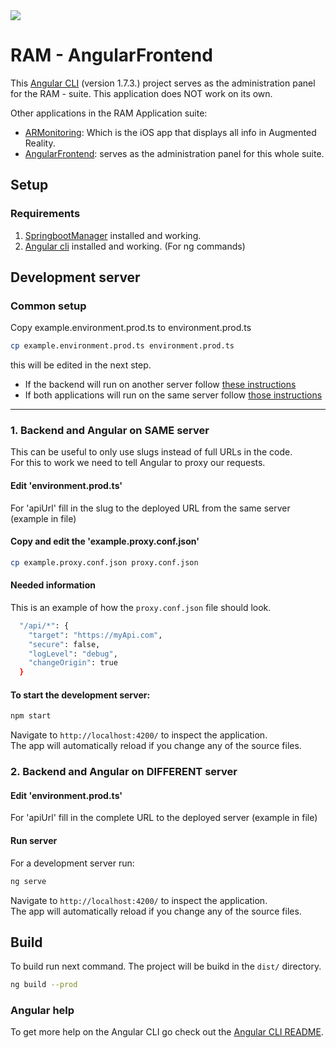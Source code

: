 <img src="https://i.imgur.com/hvj4iMi.png" />


# RAM - AngularFrontend

This [Angular CLI](https://github.com/angular/angular-cli) (version 1.7.3.) project serves as the administration panel for the RAM - suite. This application does NOT work on its own.

Other applications in the RAM Application suite:
* [ARMonitoring](https://github.com/FinalworkDigX/ARMonitoringApp): Which is the iOS app that displays all info in Augmented Reality.
* [AngularFrontend](https://github.com/FinalworkDigX/AngularFrontend): serves as the administration panel for this whole suite.

## Setup
### Requirements
1. [SpringbootManager](https://github.com/FinalworkDigX/SpringbootManager) installed and working.
2. [Angular cli](https://github.com/angular/angular-cli#installation) installed and working. (For ng commands)


## Development server
### Common setup
Copy example.environment.prod.ts to environment.prod.ts
```bash
cp example.environment.prod.ts environment.prod.ts
```
this will be edited in the next step.
* If the backend will run on another server follow [these instructions](1-backend-and-angular-on-same-server)<br/>
* If both applications will run on the same server follow [those instructions](2-backend-and-angular-on-different-server)

***********************************************************************************************************************

### 1. Backend and Angular on SAME server
This can be useful to only use slugs instead of full URLs in the code. <br/>
For this to work we need to tell Angular to proxy our requests.

#### Edit 'environment.prod.ts'

For 'apiUrl' fill in the slug to the deployed URL from the same server (example in file)

#### Copy and edit the 'example.proxy.conf.json'

```bash
cp example.proxy.conf.json proxy.conf.json
```
#### Needed information <br/>
This is an example of how the `proxy.conf.json` file should look.
```bash
  "/api/*": {
    "target": "https://myApi.com",
    "secure": false,
    "logLevel": "debug",
    "changeOrigin": true
  }
```

#### To start the development server:
```bash
npm start
``` 

Navigate to `http://localhost:4200/` to inspect the application.<br/> 
The app will automatically reload if you change any of the source files.

### 2. Backend and Angular on DIFFERENT server
#### Edit 'environment.prod.ts'

For 'apiUrl' fill in the complete URL to the deployed server (example in file)

#### Run server
For a development server run:
```bash
ng serve
``` 

Navigate to `http://localhost:4200/` to inspect the application.<br/> 
The app will automatically reload if you change any of the source files.


## Build

To build run next command. The project will be buikd in the `dist/` directory.
```bash
ng build --prod
```

### Angular  help

To get more help on the Angular CLI go check out the [Angular CLI README](https://github.com/angular/angular-cli/blob/master/README.md).
